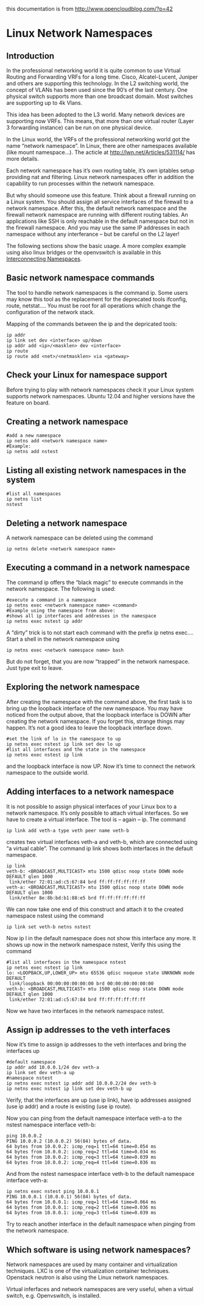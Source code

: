 this documentation is from http://www.opencloudblog.com/?p=42
# Linux Network Namespaces

## Introduction

  In the professional networking world it is quite common to use Virtual Routing and Forwarding VRFs for a long time. Cisco, Alcatel-Lucent, Juniper and others are supporting this technology. In the L2 switching world, the concept of VLANs has been used since the 90’s of the last century. One physical switch supports more than one broadcast domain. Most switches are supporting up to 4k Vlans.

  This idea has been adopted to the L3 world. Many network devices are supporting now VRFs. This means, that more than one virtual router (Layer 3 forwarding instance) can be run on one physical device.

  In the Linux world, the VRFs of the professional networking world got the name “network namespace”. In Linux, there are other namespaces available (like mount namespace…). The acticle at http://lwn.net/Articles/531114/  has more details.

  Each network namespace has it’s own routing table, it’s own iptables setup providing nat and filtering. Linux network namespaces offer in addition the capability to run processes within the network namespace.

  But why should someone use this feature. Think about a firewall running on a Linux system. You should assign all service interfaces of the firewall to a network namespace. After this, the default network namespace and the firewall network namespace are running with different routing tables. An applications like SSH is only reachable in the default namespace but not in the firewall namespace. And you may use the same IP addresses in each namespace without any interferance – but be careful on the L2 layer!

  The following sections show the basic usage. A more complex example using also linux bridges or the openvswitch is available in this [Interconnecting Namespaces](#jintername).
  
## Basic network namespace commands

  The tool to handle network namespaces is the command ip. Some users may know this tool as the replacement for the deprecated tools ifconfig, route, netstat…. You must be root for all operations which change the configuration of the network stack.

  Mapping of the commands between the ip and the depricated tools:
```shell
ip addr
ip link set dev <interface> up/down
ip addr add <ip>/<masklen> dev <interface>
ip route
ip route add <net>/<netmasklen> via <gateway>
```
  
## Check your Linux for namespace support
  
  Before trying to play with network namespaces check it your Linux system supports network namespaces. Ubuntu 12.04 and higher versions have the feature on board.

## Creating a network namespace
```shell
#add a new namespace
ip netns add <network namespace name>
#Example:
ip netns add nstest
```
  
## Listing all existing network namespaces in the system
```shell
#list all namespaces
ip netns list
nstest
```

## Deleting a network namespace
  
  A network namespace can be deleted using the command
```shell
ip netns delete <network namespace name>
```
  
## Executing a command in a network namespace
  
  The command ip offers the “black magic” to execute commands in the network namespace. The following is used:
```shell
#execute a command in a namespace
ip netns exec <network namespace name> <command>
#Example using the namespace from above:
#shows all ip interfaces and addresses in the namespace
ip netns exec nstest ip addr
```
  A “dirty” trick is to not start each command with the prefix ip netns exec…. Start a shell in the network namespace using
```shell
ip netns exec <network namespace name> bash
```
  But do not forget, that you are now “trapped” in the network namespace. Just type exit to leave.
  
## Exploring the network namespace

  After creating the namespace with the command above, the first task is to bring up the loopback interface of the new namespace. You may have noticed from the output above, that the loopback interface is DOWN after creating the network namespace. If you forget this, strange things may happen. It’s not a good idea to leave the loopback interface down.
```shell
#set the link of lo in the namespace to up
ip netns exec nstest ip link set dev lo up
#list all interfaces and the state in the namespace 
ip netns exec nstest ip link
```
and the loopback interface is now UP. Now it’s time to connect the network namespace to the outside world.

## Adding interfaces to a network namespace
  It is not possible to assign physical interfaces of your Linux box to a network namespace. It’s only possible to attach virtual interfaces. So we have to create a virtual interface. The tool is – again – ip. The command
```shell
ip link add veth-a type veth peer name veth-b
```
creates two virtual interfaces veth-a and veth-b, which are connected using “a virtual cable”. The command ip link shows both interfaces in the default namespace.
```shell
ip link
veth-b: <BROADCAST,MULTICAST> mtu 1500 qdisc noop state DOWN mode DEFAULT qlen 1000
 link/ether 72:01:ad:c5:67:84 brd ff:ff:ff:ff:ff:ff
veth-a: <BROADCAST,MULTICAST> mtu 1500 qdisc noop state DOWN mode DEFAULT qlen 1000
 link/ether 8e:8b:bd:b1:88:e5 brd ff:ff:ff:ff:ff:ff
```
  We can now take one end of this construct and attach it to the created namespace nstest using the command
```shell
ip link set veth-b netns nstest
```
  Now ip l in the default namespace does not show this interface any more. It shows up now in the network namespace nstest, Verify this using the command
```shell
#list all interfaces in the namespace nstest
ip netns exec nstest ip link
lo: <LOOPBACK,UP,LOWER_UP> mtu 65536 qdisc noqueue state UNKNOWN mode DEFAULT 
 link/loopback 00:00:00:00:00:00 brd 00:00:00:00:00:00
veth-b: <BROADCAST,MULTICAST> mtu 1500 qdisc noop state DOWN mode DEFAULT qlen 1000
 link/ether 72:01:ad:c5:67:84 brd ff:ff:ff:ff:ff:ff
```
  Now we have two interfaces in the network namespace nstest.

## Assign ip addresses to the veth interfaces

  Now it’s time to assign ip addresses to the veth interfaces and bring the interfaces up
```shell
#default namespace
ip addr add 10.0.0.1/24 dev veth-a
ip link set dev veth-a up
#namespace nstest
ip netns exec nstest ip addr add 10.0.0.2/24 dev veth-b
ip netns exec nstest ip link set dev veth-b up
```
  Verify, that the interfaces are up (use ip link), have ip addresses assigned (use ip addr) and a route is existing (use ip route).

  Now you can ping from the default namespace interface veth-a  to the nstest namespace interface veth-b:
```shell
ping 10.0.0.2
PING 10.0.0.2 (10.0.0.2) 56(84) bytes of data.
64 bytes from 10.0.0.2: icmp_req=1 ttl=64 time=0.054 ms
64 bytes from 10.0.0.2: icmp_req=2 ttl=64 time=0.034 ms
64 bytes from 10.0.0.2: icmp_req=3 ttl=64 time=0.039 ms
64 bytes from 10.0.0.2: icmp_req=4 ttl=64 time=0.036 ms
```
  And from the nstest namespace interface veth-b to the default namespace interface veth-a:
```shell
ip netns exec nstest ping 10.0.0.1
PING 10.0.0.1 (10.0.0.1) 56(84) bytes of data.
64 bytes from 10.0.0.1: icmp_req=1 ttl=64 time=0.064 ms
64 bytes from 10.0.0.1: icmp_req=2 ttl=64 time=0.036 ms
64 bytes from 10.0.0.1: icmp_req=3 ttl=64 time=0.039 ms
```
  Try to reach another interface in the default namespace when pinging from the network namespace.

## Which software is using network namespaces?
  Network namespaces are used by many container and virtualization techniques. LXC is one of the virtualization container techniques. Openstack neutron is also using the Linux network namespaces.

  Virtual inferfaces and network namespaces are very useful, when a virtual switch, e.g. Openvswitch, is installed.  
